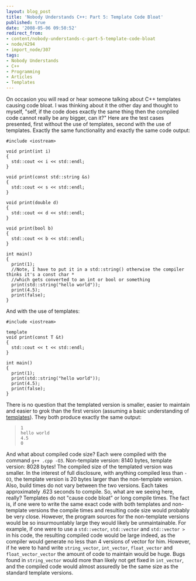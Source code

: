 ```yaml
---
layout: blog_post
title: 'Nobody Understands C++: Part 5: Template Code Bloat'
published: true
date: '2008-05-06 09:50:52'
redirect_from:
- content/nobody-understands-c-part-5-template-code-bloat
- node/4294
- import_node/307
tags:
- Nobody Understands
- C++
- Programming
- Articles
- Templates
---
```


On occasion you will read or hear someone talking about C++ templates causing code bloat. I was thinking about it the other day and thought to myself, "self, if the code does exactly the same thing then the compiled code cannot really be any bigger, can it?" Here are the test cases presented, first without the use of templates, second with the use of templates. Exactly the same functionality and exactly the same code output:

    #include <iostream>

    void print(int i)
    {
      std::cout << i << std::endl;
    }

    void print(const std::string &s)
    {
      std::cout << s << std::endl;
    }

    void print(double d)
    {
      std::cout << d << std::endl;
    }

    void print(bool b)
    {
      std::cout << b << std::endl;
    }

    int main()
    {
      print(1);
      //Note, I have to put it in a std::string() otherwise the compiler thinks it's a const char * 
      //which gets converted to an int or bool or something
      print(std::string("hello world")); 
      print(4.5);
      print(false);
    }

And with the use of templates:

    #include <iostream>

    template
    void print(const T &t)
    {
      std::cout << t << std::endl;
    }

    int main()
    {
      print(1);
      print(std::string("hello world"));
      print(4.5);
      print(false);
    }

There is no question that the templated version is smaller, easier to maintain and easier to grok than the first version (assuming a basic understanding of [templates](/taxonomy/term/32)). They both produce exactly the same output:

>     1
>     hello world
>     4.5
>     0

And what about compiled code size? Each were compiled with the command `g++ .cpp -O3`. Non-template version: 8140 bytes, template version: 8028 bytes! The compiled size of the templated version was smaller. In the interest of full disclosure, with anything compiled less than `-O3`, the template version is 20 bytes larger than the non-template version. Also, build times do not vary between the two versions. Each takes approximately .623 seconds to compile. So, what are we seeing here, really? Templates do not "cause code bloat" or long compile times. The fact is, if one were to write the same exact code with both templates and non-template versions the compile times and resulting code size would probably be very close. However, the program sources for the non-template versions would be so insurmountably large they would likely be unmaintainable. For example, if one were to use a `std::vector`, `std::vector` and `std::vector >` in his code, the resulting compiled code would be large indeed, as the compiler would generate no less than 4 versions of vector for him. However, if he were to hand write `string_vector`, `int_vector`, `float_vector` and `float_vector_vector` the amount of code to maintain would be huge. Bugs found in `string_vector` would more than likely not get fixed in `int_vector`, and the compiled code would almost assuredly be the same size as the standard template versions.
